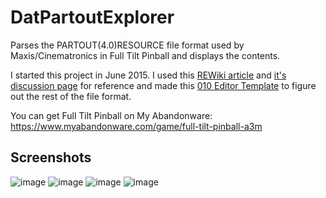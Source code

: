 # DatPartoutExplorer
Parses the PARTOUT(4.0)RESOURCE file format used by Maxis/Cinematronics in Full Tilt Pinball and displays the contents.

I started this project in June 2015. I used this [REWiki article](https://web.archive.org/web/20180221135500/http://rewiki.regengedanken.de:80/wiki/.DAT_(PARTOUT)) and [it's discussion page](https://web.archive.org/web/20180122030304/http://rewiki.regengedanken.de/wiki/Talk:.DAT_(PARTOUT)) for reference and made this [010 Editor Template](https://gist.github.com/belaw/01f22c91a7c073004096f34291943f6f) to figure out the rest of the file format.

You can get Full Tilt Pinball on My Abandonware: https://www.myabandonware.com/game/full-tilt-pinball-a3m

## Screenshots

![image](https://user-images.githubusercontent.com/5871005/202816248-3c438e6e-5139-4856-bf4b-b45593f25eb5.png)
![image](https://user-images.githubusercontent.com/5871005/202816055-178aaef7-f21b-459a-ba52-62ef4c3fef81.png)
![image](https://user-images.githubusercontent.com/5871005/202816064-04abfc06-11ed-4ced-afae-78e8066c0e71.png)
![image](https://user-images.githubusercontent.com/5871005/202816149-e2c19935-00d9-4165-af59-fec4b5cc8ce9.png)
